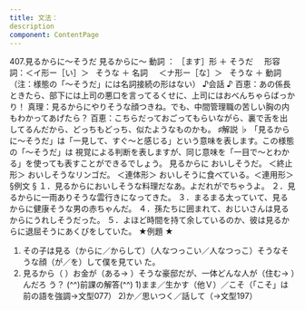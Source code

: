 ```yaml
---
title: 文法：
description
component: ContentPage
---
```



407.見るからに～そうだ
見るからに～ 動詞 ： ［ます］形 ＋ そうだ  
  形容詞：＜イ形ー［い］＞   そうな ＋ 名詞
    ＜ナ形ー［な］＞   そうな ＋ 動詞
（注：様態の「～そうだ」には名詞接続の形はない）
♪会話 ♪
百恵：あの係長ときたら、部下には上司の悪口を言ってるくせに、上司にはおべんちゃらばっかり！ 真理：見るからにやりそうな顔つきね。でも、中間管理職の苦しい胸の内もわかってあげたら？ 百恵：こちらだっておごってもらいながら、裏で舌を出してるんだから、どっちもどっち、似たようなものかも。
♯解説 ♭
「見るからに～そうだ」は「一見して、すぐ～と感じる」という意味を表します。この様態の「～そうだ」は
視覚による判断を表しますが、同じ意味を「一目で～とわかる」を使っても表すことができるでしょう。
見るからに おいしそうだ。 ＜終止形＞
おいしそうなリンゴだ。 ＜連体形＞ おいしそうに食べている。＜連用形＞
§例文 §
１．見るからにおいしそうな料理だなあ。よだれがでちゃうよ。
２．見るからに一雨ありそうな雲行きになってきた。
３．まるまる太っていて、見るからに健康そうな男の赤ちゃんだ。
４．孫たちに囲まれて、おじいさんは見るからにうれしそうだった。
５．よほど時間を持て余しているのか、彼は見るからに退屈そうにあくびをしていた。
★例題 ★
1) その子は見る（からに／からして）（人なつっこい／人なつっこ）そうなそうな顔（が／を）して僕を見てい た。
2) 見るから（ ）お金が（ある→ ）そうな豪邸だが、一体どんな人が（住む→ ）んだろ う？
(^^)前課の解答(^^)
1)まま／生かす（他Ｖ）／こそ（「こそ」は前の語を強調→文型077）
2)か／思いつく／話して（→文型197）
